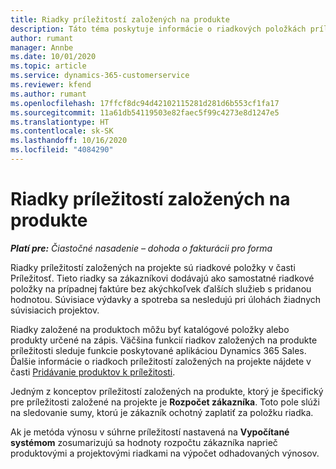 ```yaml
---
title: Riadky príležitostí založených na produkte
description: Táto téma poskytuje informácie o riadkových položkách príležitostí založených na produktoch v Project Operations.
author: rumant
manager: Annbe
ms.date: 10/01/2020
ms.topic: article
ms.service: dynamics-365-customerservice
ms.reviewer: kfend
ms.author: rumant
ms.openlocfilehash: 17ffcf8dc94d42102115281d281d6b553cf1fa17
ms.sourcegitcommit: 11a61db54119503e82faec5f99c4273e8d1247e5
ms.translationtype: HT
ms.contentlocale: sk-SK
ms.lasthandoff: 10/16/2020
ms.locfileid: "4084290"
---
```

# <a name="product-based-opportunity-lines"></a>Riadky príležitostí založených na produkte

_**Platí pre:** Čiastočné nasadenie – dohoda o fakturácii pro forma_

Riadky príležitostí založených na projekte sú riadkové položky v časti Príležitosť. Tieto riadky sa zákazníkovi dodávajú ako samostatné riadkové položky na prípadnej faktúre bez akýchkoľvek ďalších služieb s pridanou hodnotou. Súvisiace výdavky a spotreba sa nesledujú pri úlohách žiadnych súvisiacich projektov.

Riadky založené na produktoch môžu byť katalógové položky alebo produkty určené na zápis. Väčšina funkcií riadkov založených na produkte príležitosti sleduje funkcie poskytované aplikáciou Dynamics 365 Sales. Ďalšie informácie o riadkoch príležitostí založených na projekte nájdete v časti [Pridávanie produktov k príležitosti](https://docs.microsoft.com/dynamics365/sales-enterprise/add-products-opportunity).

Jedným z konceptov príležitostí založených na produkte, ktorý je špecifický pre príležitosti založené na projekte je **Rozpočet zákazníka**. Toto pole slúži na sledovanie sumy, ktorú je zákazník ochotný zaplatiť za položku riadka.

Ak je metóda výnosu v súhrne príležitostí nastavená na **Vypočítané systémom** zosumarizujú sa hodnoty rozpočtu zákazníka naprieč produktovými a projektovými riadkami na výpočet odhadovaných výnosov.
